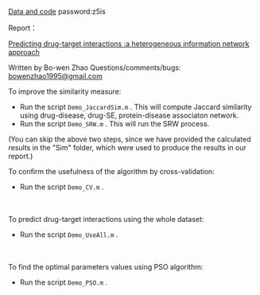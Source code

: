 [Data and code](http://pan.baidu.com/s/1bp9wLR5)   password:z5is

Report：

[Predicting drug-target interactions :a heterogeneous information network approach](https://mailsdueducn-my.sharepoint.com/personal/201400820221_mail_sdu_edu_cn/Documents/report.pdf)







Written by Bo-wen Zhao
Questions/comments/bugs: bowenzhao1995@gmail.com

 


To improve the similarity measure:

- Run the script `Demo_JaccardSim.m` . This will compute Jaccard similarity using drug-disease, drug-SE, protein-disease associaton network.
- Run the script `Demo_SRW.m` . This will run the SRW process.

(You can skip the above two steps, since we have provided the calculated results in the "Sim" folder, which were used to produce the results in our report.)



To confirm the usefulness of the algorithm by cross-validation:

- Run the script `Demo_CV.m` .         


​	
​	
To predict drug-target interactions using the whole dataset:

- Run the script `Demo_UseAll.m` .


​	
​	
To find the optimal parameters values using PSO algorithm:
- Run the script `Demo_PSO.m` .   





